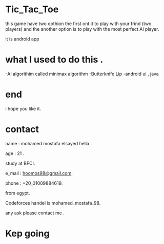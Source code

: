 # Tic_Tac_Toe
this game have two opthion the first ont it to play with your frind (two players) and 
the another option is to play with the most perfect AI player.

it is android app 

# what I used to do this .
-AI algorithim called minimax algorithm
-Butterknife Lip
-android ui , java

# end 
i hope you like it.

# contact
name : mohamed mostafa elsayed hella .

age : 21 .

study at BFCI.

e_mail : hoomos98@gmail.com.

phone : +20_01009884619.

from egypt.

Codeforces handel is mohamed_mostafa_98.

any ask please contact me .

# Kep going

